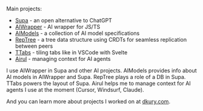 Main projects:
- [Supa](https://github.com/supaorg/supa) - an open alternative to ChatGPT
- [AIWrapper](https://github.com/mitkury/aiwrapper) - AI wrapper for JS/TS
- [AIModels](https://github.com/mitkury/aimodels) - a collection of AI model specifications
- [RepTree](https://github.com/mitkury/reptree) - a tree data structure using CRDTs for seamless replication between peers
- [TTabs](https://github.com/mitkury/ttabs) - tiling tabs like in VSCode with Svelte
- [Airul](https:https://github.com/mitkury/airul) - managing context for AI agents

I use AIWrapper in Supa and other AI projects. AIModels provides info about AI models in AIWrapper and Supa. RepTree plays a role of a DB in Supa. TTabs powers the layout of Supa. Airul helps me to manage context for AI agents I use at the moment (Cursor, Windsurf, Claude).

And you can learn more about projects I worked on at [dkury.com](https://dkury.com).

